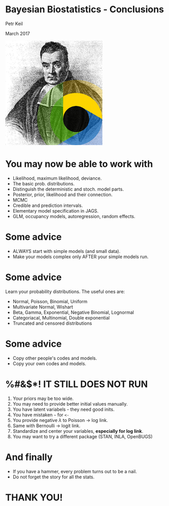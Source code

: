 Bayesian Biostatistics - Conclusions
========================================================
Petr Keil

March 2017

![](Thomas_Bayes.png)


You may now be able to work with
========================================================
- Likelihood, maximum likelihood, deviance.
- The basic prob. distributions.
- Distinguish the deterministic and stoch. model parts.
- Posterior, prior, likelihood and their connection.
- MCMC
- Credible and prediction intervals.
- Elementary model specification in JAGS.
- GLM, occupancy models, autoregression, random effects.

Some advice
========================================================
- ALWAYS start with simple models (and small data).
- Make your models complex only AFTER your simple models run.

Some advice
========================================================
Learn your probability distributions. The useful ones
are: 
* Normal, Poisson, Binomial, Uniform
* Multivariate Normal, Wishart
* Beta, Gamma, Exponential, Negative Binomial, Lognormal
* Categoriacal, Multinomial, Double exponential
* Truncated and censored distributions

Some advice
========================================================
- Copy other people's codes and models.
- Copy your own codes and models.

%#&$*! IT STILL DOES NOT RUN
========================================================

1. Your priors may be too wide. 
2. You may need to provide better initial values manually.
3. You have latent variabels - they need good inits.
4. You have mistaken ```~``` for ```<-```
5. You provide negative $\lambda$ to Poisson -> log link.
6. Same with Bernoulli -> logit link.
7. Standardize and center your variables, **especially for log link**.
8. You may want to try a different package (STAN, INLA, OpenBUGS)

And finally
========================================================
 - If you have a hammer, every problem turns out to be a nail.
 - Do not forget the story for all the stats.

 
THANK YOU!
========================================================

